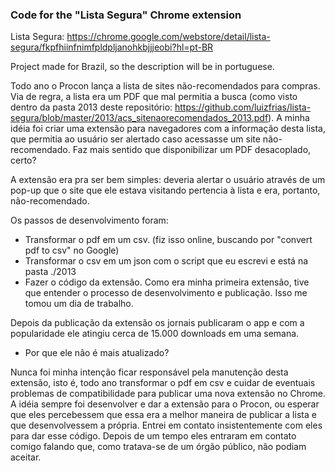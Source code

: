 ### Code for the "Lista Segura" Chrome extension

Lista Segura: https://chrome.google.com/webstore/detail/lista-segura/fkpfhiinfnimfpldpljanohkbjjjeobi?hl=pt-BR

Project made for Brazil, so the description will be in portuguese.

Todo ano o Procon lança a lista de sites não-recomendados para compras. Via de regra, a lista era um PDF que mal permitia a busca (como visto dentro da pasta 2013 deste repositório: https://github.com/luizfrias/lista-segura/blob/master/2013/acs_sitenaorecomendados_2013.pdf).
A minha idéia foi criar uma extensão para navegadores com a informação desta lista, que permitia ao usuário ser alertado caso acessasse um site não-recomendado.
Faz mais sentido que disponibilizar um PDF desacoplado, certo? 

A extensão era pra ser bem simples: deveria alertar o usuário através de um pop-up que o site que ele estava visitando pertencia à lista e era, portanto, não-recomendado. 

Os passos de desenvolvimento foram:
- Transformar o pdf em um csv. (fiz isso online, buscando por "convert pdf to csv" no Google)
- Transformar o csv em um json com o script que eu escrevi e está na pasta ./2013
- Fazer o código da extensão. Como era minha primeira extensão, tive que entender o processo de desenvolvimento e publicação. Isso me tomou um dia de trabalho.

Depois da publicação da extensão os jornais publicaram o app e com a popularidade ele atingiu cerca de 15.000 downloads em uma semana.

- Por que ele não é mais atualizado?

Nunca foi minha intenção ficar responsável pela manutenção desta extensão, isto é, todo ano transformar o pdf em csv e cuidar de eventuais problemas de compatibilidade para publicar uma nova extensão no Chrome.
A idéia sempre foi desenvolver e dar a extensão para o Procon, ou esperar que eles percebessem que essa era a melhor maneira de publicar a lista e que desenvolvessem a própria.
Entrei em contato insistentemente com eles para dar esse código. Depois de um tempo eles entraram em contato comigo falando que, como tratava-se de um órgão público, não podiam aceitar.

